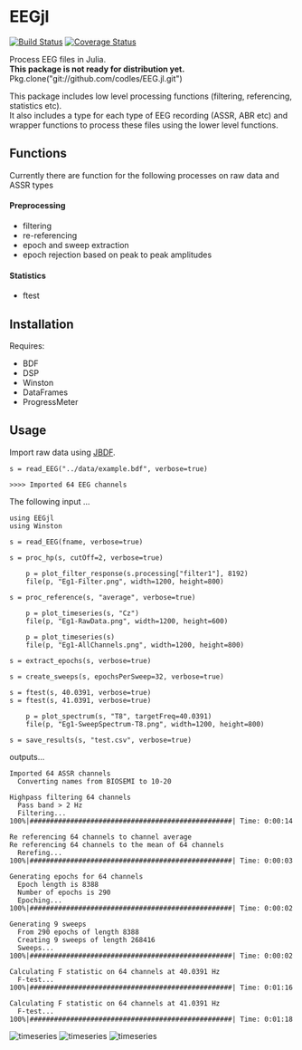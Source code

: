 # EEGjl

[![Build Status](https://travis-ci.org/codles/EEG.jl.svg?branch=master)](https://travis-ci.org/codles/EEG.jl)
[![Coverage Status](https://img.shields.io/coveralls/codles/EEG.jl.svg)](https://coveralls.io/r/codles/EEG.jl?branch=master)

Process EEG files in Julia.  
**This package is not ready for distribution yet.**
Pkg.clone("git://github.com/codles/EEG.jl.git")

This package includes low level processing functions (filtering, referencing, statistics etc).  
It also includes a type for each type of EEG recording (ASSR, ABR etc) and wrapper functions to process these files using the lower level functions.


## Functions

Currently there are function for the following processes on raw data and ASSR types

#### Preprocessing
- filtering  
- re-referencing
- epoch and sweep extraction
- epoch rejection based on peak to peak amplitudes

#### Statistics
- ftest


## Installation

Requires:
- BDF
- DSP
- Winston
- DataFrames
- ProgressMeter
  


## Usage

Import raw data using [JBDF](https://github.com/sam81/JBDF.jl).

```
s = read_EEG("../data/example.bdf", verbose=true)

>>>> Imported 64 EEG channels
```

The following input ...
```{julia}
using EEGjl
using Winston

s = read_EEG(fname, verbose=true)

s = proc_hp(s, cutOff=2, verbose=true)

    p = plot_filter_response(s.processing["filter1"], 8192)
    file(p, "Eg1-Filter.png", width=1200, height=800)

s = proc_reference(s, "average", verbose=true)

    p = plot_timeseries(s, "Cz")
    file(p, "Eg1-RawData.png", width=1200, height=600)

    p = plot_timeseries(s)
    file(p, "Eg1-AllChannels.png", width=1200, height=800)

s = extract_epochs(s, verbose=true)

s = create_sweeps(s, epochsPerSweep=32, verbose=true)

s = ftest(s, 40.0391, verbose=true)
s = ftest(s, 41.0391, verbose=true)

    p = plot_spectrum(s, "T8", targetFreq=40.0391)
    file(p, "Eg1-SweepSpectrum-T8.png", width=1200, height=800)

s = save_results(s, "test.csv", verbose=true)
```

outputs...


```
Imported 64 ASSR channels
  Converting names from BIOSEMI to 10-20

Highpass filtering 64 channels
  Pass band > 2 Hz
  Filtering... 100%|##################################################| Time: 0:00:14

Re referencing 64 channels to channel average
Re referencing 64 channels to the mean of 64 channels
  Rerefing...  100%|##################################################| Time: 0:00:03

Generating epochs for 64 channels
  Epoch length is 8388
  Number of epochs is 290
  Epoching...  100%|##################################################| Time: 0:00:02

Generating 9 sweeps
  From 290 epochs of length 8388
  Creating 9 sweeps of length 268416
  Sweeps...    100%|##################################################| Time: 0:00:02

Calculating F statistic on 64 channels at 40.0391 Hz
  F-test...    100%|##################################################| Time: 0:01:16

Calculating F statistic on 64 channels at 41.0391 Hz
  F-test...    100%|##################################################| Time: 0:01:18

```


![timeseries](/examples/Eg1-RawData.png)
![timeseries](/examples/Eg1-AllChannels.png)
![timeseries](/examples/Eg1-SweepSpectrum-T8.png)
